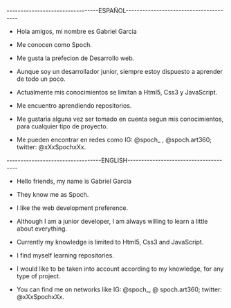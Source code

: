 ---------------------------------ESPAÑOL---------------------------------------


- Hola amigos, mi nombre es Gabriel Garcia
- Me conocen como Spoch.

- Me gusta la prefecion de Desarrollo web.
- Aunque soy un desarrollador junior, siempre estoy dispuesto a aprender de todo un poco.

- Actualmente mis conocimientos se limitan a Html5, Css3 y JavaScript.
- Me encuentro aprendiendo repositorios.

- Me gustaria alguna vez ser tomado en cuenta segun mis conocimientos, para cualquier tipo de proyecto.

- Me pueden encontrar en redes como IG: @spoch_ , @spoch.art360; twitter: @xXxSpochxXx.


----------------------------------ENGLISH--------------------------------------


- Hello friends, my name is Gabriel Garcia
- They know me as Spoch.

- I like the web development preference.
- Although I am a junior developer, I am always willing to learn a little about everything.

- Currently my knowledge is limited to Html5, Css3 and JavaScript.
- I find myself learning repositories.

- I would like to be taken into account according to my knowledge, for any type of project.

- You can find me on networks like IG: @spoch_, @ spoch.art360; twitter: @xXxSpochxXx.
